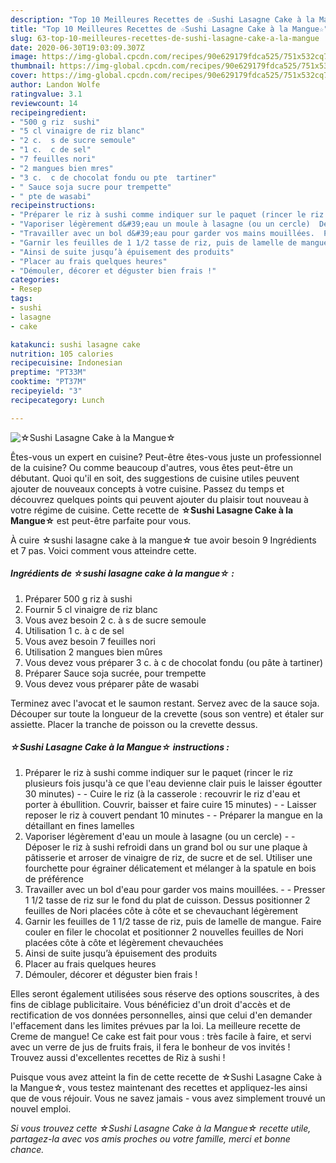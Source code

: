 ```yaml
---
description: "Top 10 Meilleures Recettes de ☆Sushi Lasagne Cake à la Mangue☆"
title: "Top 10 Meilleures Recettes de ☆Sushi Lasagne Cake à la Mangue☆"
slug: 63-top-10-meilleures-recettes-de-sushi-lasagne-cake-a-la-mangue
date: 2020-06-30T19:03:09.307Z
image: https://img-global.cpcdn.com/recipes/90e629179fdca525/751x532cq70/☆sushi-lasagne-cake-a-la-mangue☆-photo-principale-de-la-recette.jpg
thumbnail: https://img-global.cpcdn.com/recipes/90e629179fdca525/751x532cq70/☆sushi-lasagne-cake-a-la-mangue☆-photo-principale-de-la-recette.jpg
cover: https://img-global.cpcdn.com/recipes/90e629179fdca525/751x532cq70/☆sushi-lasagne-cake-a-la-mangue☆-photo-principale-de-la-recette.jpg
author: Landon Wolfe
ratingvalue: 3.1
reviewcount: 14
recipeingredient:
- "500 g riz  sushi"
- "5 cl vinaigre de riz blanc"
- "2 c.  s de sucre semoule"
- "1 c.  c de sel"
- "7 feuilles nori"
- "2 mangues bien mres"
- "3 c.  c de chocolat fondu ou pte  tartiner"
- " Sauce soja sucre pour trempette"
- " pte de wasabi"
recipeinstructions:
- "Préparer le riz à sushi comme indiquer sur le paquet (rincer le riz plusieurs fois jusqu&#39;à ce que l&#39;eau devienne clair puis le laisser égoutter 30 minutes)   Cuire le riz (à la casserole : recouvrir le riz d&#39;eau et porter à ébullition. Couvrir, baisser et faire cuire 15 minutes)  Laisser reposer le riz à couvert pendant 10 minutes  Préparer la mangue en la détaillant en fines lamelles"
- "Vaporiser légèrement d&#39;eau un moule à lasagne (ou un cercle)  Déposer le riz à sushi refroidi dans un grand bol ou sur une plaque à pâtisserie et arroser de vinaigre de riz, de sucre et de sel. Utiliser une fourchette pour égrainer délicatement et mélanger à la spatule en bois de préférence"
- "Travailler avec un bol d&#39;eau pour garder vos mains mouillées.  Presser 1 1/2 tasse de riz sur le fond du plat de cuisson. Dessus positionner 2 feuilles de Nori placées côte à côte et se chevauchant légèrement"
- "Garnir les feuilles de 1 1/2 tasse de riz, puis de lamelle de mangue. Faire couler en filer le chocolat et positionner 2 nouvelles feuilles de Nori placées côte à côte et légèrement chevauchées"
- "Ainsi de suite jusqu’à épuisement des produits"
- "Placer au frais quelques heures"
- "Démouler, décorer et déguster bien frais !"
categories:
- Resep
tags:
- sushi
- lasagne
- cake

katakunci: sushi lasagne cake 
nutrition: 105 calories
recipecuisine: Indonesian
preptime: "PT33M"
cooktime: "PT37M"
recipeyield: "3"
recipecategory: Lunch

---
```



![☆Sushi Lasagne Cake à la Mangue☆](https://img-global.cpcdn.com/recipes/90e629179fdca525/751x532cq70/☆sushi-lasagne-cake-a-la-mangue☆-photo-principale-de-la-recette.jpg)

Êtes-vous un expert en cuisine? Peut-être êtes-vous juste un professionnel de la cuisine? Ou comme beaucoup d'autres, vous êtes peut-être un débutant. Quoi qu'il en soit, des suggestions de cuisine utiles peuvent ajouter de nouveaux concepts à votre cuisine. Passez du temps et découvrez quelques points qui peuvent ajouter du plaisir tout nouveau à votre régime de cuisine. Cette recette de <strong> ☆Sushi Lasagne Cake à la Mangue☆ </strong> est peut-être parfaite pour vous.

<!--inarticleads1-->

À cuire ☆sushi lasagne cake à la mangue☆ tue avoir besoin 9 Ingrédients et 7 pas. Voici comment vous atteindre cette.

##### Ingrédients de ☆sushi lasagne cake à la mangue☆ :

1. Préparer 500 g riz à sushi
1. Fournir 5 cl vinaigre de riz blanc
1. Vous avez besoin 2 c. à s de sucre semoule
1. Utilisation 1 c. à c de sel
1. Vous avez besoin 7 feuilles nori
1. Utilisation 2 mangues bien mûres
1. Vous devez vous préparer 3 c. à c de chocolat fondu (ou pâte à tartiner)
1. Préparer  Sauce soja sucrée, pour trempette
1. Vous devez vous préparer  pâte de wasabi


Terminez avec l&#39;avocat et le saumon restant. Servez avec de la sauce soja. Découper sur toute la longueur de la crevette (sous son ventre) et étaler sur assiette. Placer la tranche de poisson ou la crevette dessus. 

<!--inarticleads2-->

##### ☆Sushi Lasagne Cake à la Mangue☆ instructions :

1. Préparer le riz à sushi comme indiquer sur le paquet (rincer le riz plusieurs fois jusqu&#39;à ce que l&#39;eau devienne clair puis le laisser égoutter 30 minutes)  -  - Cuire le riz (à la casserole : recouvrir le riz d&#39;eau et porter à ébullition. Couvrir, baisser et faire cuire 15 minutes) -  - Laisser reposer le riz à couvert pendant 10 minutes -  - Préparer la mangue en la détaillant en fines lamelles
1. Vaporiser légèrement d&#39;eau un moule à lasagne (ou un cercle) -  - Déposer le riz à sushi refroidi dans un grand bol ou sur une plaque à pâtisserie et arroser de vinaigre de riz, de sucre et de sel. Utiliser une fourchette pour égrainer délicatement et mélanger à la spatule en bois de préférence
1. Travailler avec un bol d&#39;eau pour garder vos mains mouillées. -  - Presser 1 1/2 tasse de riz sur le fond du plat de cuisson. Dessus positionner 2 feuilles de Nori placées côte à côte et se chevauchant légèrement
1. Garnir les feuilles de 1 1/2 tasse de riz, puis de lamelle de mangue. Faire couler en filer le chocolat et positionner 2 nouvelles feuilles de Nori placées côte à côte et légèrement chevauchées
1. Ainsi de suite jusqu’à épuisement des produits
1. Placer au frais quelques heures
1. Démouler, décorer et déguster bien frais !


Elles seront également utilisées sous réserve des options souscrites, à des fins de ciblage publicitaire. Vous bénéficiez d&#39;un droit d&#39;accès et de rectification de vos données personnelles, ainsi que celui d&#39;en demander l&#39;effacement dans les limites prévues par la loi. La meilleure recette de Creme de mangue! Ce cake est fait pour vous : très facile à faire, et servi avec un verre de jus de fruits frais, il fera le bonheur de vos invités ! Trouvez aussi d&#39;excellentes recettes de Riz à sushi ! 

<!--inarticleads1-->

<p>
Puisque vous avez atteint la fin de cette recette de ☆Sushi Lasagne Cake à la Mangue☆, vous testez maintenant des recettes et appliquez-les ainsi que de vous réjouir. Vous ne savez jamais - vous avez simplement trouvé un nouvel emploi.
</p>

<p>
<i>Si vous trouvez cette ☆Sushi Lasagne Cake à la Mangue☆ recette utile, partagez-la avec vos amis proches ou votre famille, merci et bonne chance.</i>
</p>
